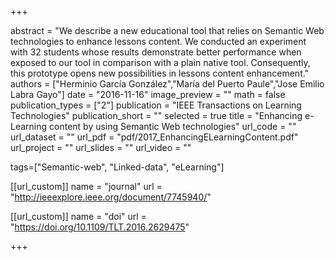 +++

abstract = "We describe a new educational tool that relies on Semantic Web technologies to enhance lessons content. We conducted an experiment with 32 students whose results demonstrate better performance when exposed to our tool in comparison with a plain native tool. Consequently, this prototype opens new possibilities in lessons content enhancement."
authors = ["Herminio García González","María del Puerto Paule","Jose Emilio Labra Gayo"]
date = "2016-11-16"
image_preview = ""
math = false
publication_types = ["2"]
publication = "IEEE Transactions on Learning Technologies"
publication_short = ""
selected = true
title = "Enhancing e-Learning content by using Semantic Web technologies"
url_code = ""
url_dataset = ""
url_pdf = "pdf/2017_EnhancingELearningContent.pdf"
url_project = ""
url_slides = ""
url_video = ""

tags=["Semantic-web", "Linked-data", "eLearning"]


[[url_custom]]
name = "journal"
url = "http://ieeexplore.ieee.org/document/7745940/"

[[url_custom]]
name = "doi"
url = "https://doi.org/10.1109/TLT.2016.2629475"


+++


